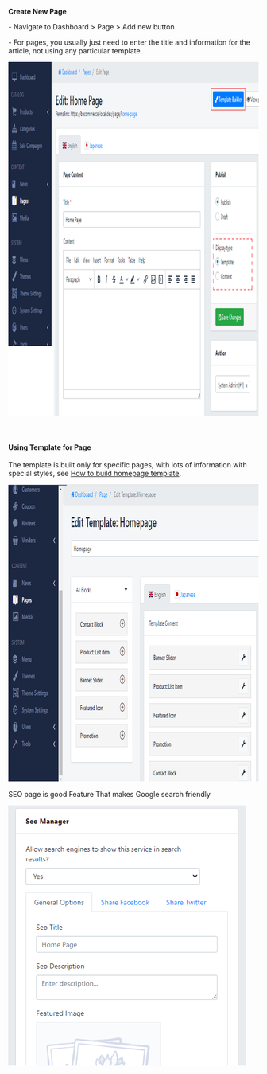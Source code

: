<p><strong>Create New Page</strong></p>
<p>- Navigate to Dashboard &gt; Page &gt; Add new button</p>
<p>- For pages, you usually just need to enter the title and information for the article, not using any particular template.</p>
<p><img src="/assets/images/create-a-home-page/9cbf7f97c2a2f73235d49a76e893ffc7.png" alt="" width="1128" height="712" /></p>
<p>&nbsp;</p>
<h4>Using Template for Page</h4>
<p>The template is built only for specific pages, with lots of information with special styles, see <a href="/homepage-block/banner-slider-block">How to build homepage template</a>.</p>
<p><img src="/assets/images/create-a-home-page/b6f6a50ce5d00f853f4e906d58c9f722.png" alt="" width="957" height="597" /></p>
<p>SEO page is good Feature That makes Google search friendly</p>
<p><img src="/assets/images/create-a-home-page/fd7b6864b5729c3ba8fdd2aa78037387.png" alt="" width="478" height="523" /></p>